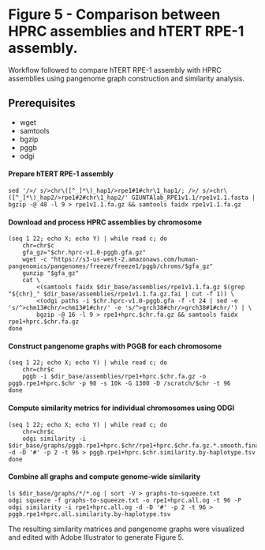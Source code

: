 # Figure 5 - Comparison between HPRC assemblies and hTERT RPE-1 assembly.
Workflow followed to compare hTERT RPE-1 assembly with HPRC assemblies using pangenome graph construction and similarity analysis.

## Prerequisites
- wget
- samtools
- bgzip
- pggb
- odgi

#### Prepare hTERT RPE-1 assembly

```shell
sed '/>/ s/>chr\([^_]*\)_hap1/>rpe1#1#chr\1_hap1/; />/ s/>chr\([^_]*\)_hap2/>rpe1#2#chr\1_hap2/' GIUNTAlab_RPE1v1.1/rpe1v1.1.fasta | bgzip -@ 48 -l 9 > rpe1v1.1.fa.gz && samtools faidx rpe1v1.1.fa.gz
```

#### Download and process HPRC assemblies by chromosome

```shell
(seq 1 22; echo X; echo Y) | while read c; do
    chr=chr$c
    gfa_gz="$chr.hprc-v1.0-pggb.gfa.gz"
    wget -c "https://s3-us-west-2.amazonaws.com/human-pangenomics/pangenomes/freeze/freeze1/pggb/chroms/$gfa_gz"
    gunzip "$gfa_gz"
    cat \
        <(samtools faidx $dir_base/assemblies/rpe1v1.1.fa.gz $(grep "${chr}_" $dir_base/assemblies/rpe1v1.1.fa.gz.fai | cut -f 1)) \
        <(odgi paths -i $chr.hprc-v1.0-pggb.gfa -f -t 24 | sed -e 's/^>chm13#chr/>chm13#1#chr/' -e 's/^>grch38#chr/>grch38#1#chr/') | \
        bgzip -@ 16 -l 9 > rpe1+hprc.$chr.fa.gz && samtools faidx rpe1+hprc.$chr.fa.gz
done
```

#### Construct pangenome graphs with PGGB for each chromosome

```shell
(seq 1 22; echo X; echo Y) | while read c; do
    chr=chr$c
    pggb -i $dir_base/assemblies/rpe1+hprc.$chr.fa.gz -o pggb.rpe1+hprc.$chr -p 98 -s 10k -G 1300 -D /scratch/$chr -t 96
done
```

#### Compute similarity metrics for individual chromosomes using ODGI

```shell
(seq 1 22; echo X; echo Y) | while read c; do
    chr=chr$c
    odgi similarity -i $dir_base/graphs/pggb.rpe1+hprc.$chr/rpe1+hprc.$chr.fa.gz.*.smooth.final.og -d -D '#' -p 2 -t 96 > pggb.rpe1+hprc.$chr.similarity.by-haplotype.tsv
done
```

#### Combine all graphs and compute genome-wide similarity

```shell
ls $dir_base/graphs/*/*.og | sort -V > graphs-to-squeeze.txt
odgi squeeze -f graphs-to-squeeze.txt -o rpe1+hprc.all.og -t 96 -P
odgi similarity -i rpe1+hprc.all.og -d -D '#' -p 2 -t 96 > pggb.rpe1+hprc.all.similarity.by-haplotype.tsv
```

The resulting similarity matrices and pangenome graphs were visualized and edited with Adobe Illustrator to generate Figure 5.
